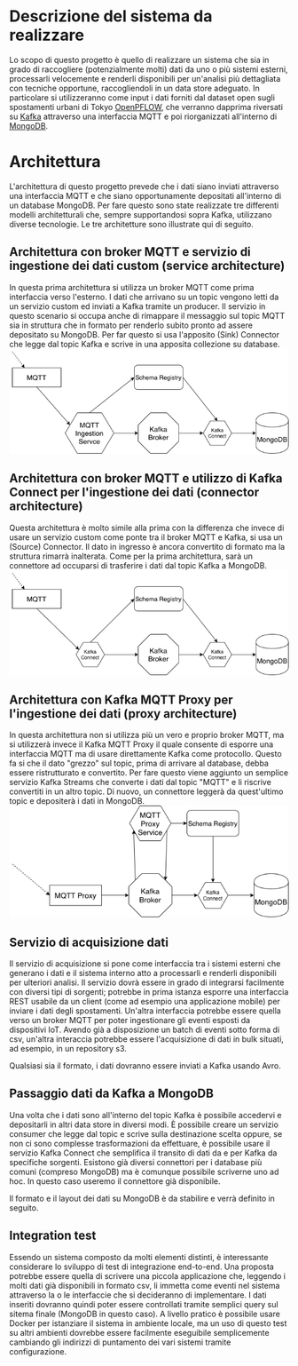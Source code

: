 # Descrizione del sistema da realizzare

Lo scopo di questo progetto è quello di realizzare un sistema che sia in grado di raccogliere (potenzialmente molti) dati da uno o più sistemi esterni, processarli velocemente e renderli disponibili per un'analisi più dettagliata con tecniche opportune, raccogliendoli in un data store adeguato. In particolare si utilizzeranno come input i dati forniti dal dataset open sugli spostamenti urbani di Tokyo [OpenPFLOW](https://github.com/sekilab/OpenPFLOW), che verranno dapprima riversati su [Kafka](https://kafka.apache.org/) attraverso una interfaccia MQTT e poi riorganizzati all'interno di [MongoDB](https://www.mongodb.com/).

# Architettura

L'architettura di questo progetto prevede che i dati siano inviati attraverso una interfaccia MQTT e che siano opportunamente depositati all'interno di un database MongoDB. Per fare questo sono state realizzate tre differenti modelli architetturali che, sempre supportandosi sopra Kafka, utilizzano diverse tecnologie. Le tre architetture sono illustrate qui di seguito.

## Architettura con broker MQTT e servizio di ingestione dei dati custom (service architecture)
In questa prima architettura si utilizza un broker MQTT come prima interfaccia verso l'esterno. I dati che arrivano su un topic vengono letti da un servizio custom ed inviati a Kafka tramite un producer. Il servizio in questo scenario si occupa anche di rimappare il messaggio sul topic MQTT sia in struttura che in formato per renderlo subito pronto ad assere depositato su MongoDB. Per far questo si usa l'apposito (Sink) Connector che legge dal topic Kafka e scrive in una apposita collezione su database.
![Architettura](service-architecture.png)

## Architettura con broker MQTT e utilizzo di Kafka Connect per l'ingestione dei dati (connector architecture)
Questa architettura è molto simile alla prima con la differenza che invece di usare un servizio custom come ponte tra il broker MQTT e Kafka, si usa un (Source) Connector. Il dato in ingresso è ancora convertito di formato ma la struttura rimarrà inalterata. Come per la prima architettura, sarà un connettore ad occuparsi di trasferire i dati dal topic Kafka a MongoDB. 
![Architettura](connector-architecture.png)

## Architettura con Kafka MQTT Proxy per l'ingestione dei dati (proxy architecture)
In questa architettura non si utilizza più un vero e proprio broker MQTT, ma si utilizzerà invece il Kafka MQTT Proxy il quale consente di esporre una interfaccia MQTT ma di usare direttamente Kafka come protocollo. Questo fa si che il dato "grezzo" sul topic, prima di arrivare al database, debba essere ristrutturato e convertito. Per fare questo viene aggiunto un semplice servizio Kafka Streams che converte i dati dal topic "MQTT" e li riscrive convertiti in un altro topic. Di nuovo, un connettore leggerà da quest'ultimo topic e depositerà i dati in MongoDB.
![Architettura](proxy-architecture.png)

## Servizio di acquisizione dati

Il servizio di acquisizione si pone come interfaccia tra i sistemi esterni che generano i dati e il sistema interno atto a processarli e renderli disponibili per ulteriori analisi. Il servizio dovrà essere in grado di integrarsi facilmente con diversi tipi di sorgenti; potrebbe in prima istanza esporre una interfaccia REST usabile da un client (come ad esempio una applicazione mobile) per inviare i dati degli spostamenti. Un'altra interfaccia potrebbe essere quella verso un broker MQTT per poter ingestionare gli eventi esposti da dispositivi IoT. Avendo già a disposizione un batch di eventi sotto forma di csv, un'altra interaccia potrebbe essere l'acquisizione di dati in bulk situati, ad esempio, in un repository s3.

Qualsiasi sia il formato, i dati dovranno essere inviati a Kafka usando Avro.

## Passaggio dati da Kafka a MongoDB

Una volta che i dati sono all'interno del topic Kafka è possibile accedervi e depositarli in altri data store in diversi modi. È possibile creare un servizio consumer che legge dal topic e scrive sulla destinazione scelta oppure, se non ci sono complesse trasformazioni da effettuare, è possibile usare il servizio Kafka Connect che semplifica il transito di dati da e per Kafka da specifiche sorgenti. Esistono già diversi connettori per i database più comuni (compreso MongoDB) ma è comunque possibile scriverne uno ad hoc. In questo caso useremo il connettore già disponibile.

Il formato e il layout dei dati su MongoDB è da stabilire e verrà definito in seguito.

## Integration test

Essendo un sistema composto da molti elementi distinti, è interessante considerare lo sviluppo di test di integrazione end-to-end. Una proposta potrebbe essere quella di scrivere una piccola applicazione che, leggendo i molti dati già disponibili in formato csv, li immetta come eventi nel sistema attraverso la o le interfaccie che si decideranno di implementare. I dati inseriti dovranno quindi poter essere controllati tramite semplici query sul sitema finale (MongoDB in questo caso). A livello pratico è possibile usare Docker per istanziare il sistema in ambiente locale, ma un uso di questo test su altri ambienti dovrebbe essere facilmente eseguibile semplicemente cambiando gli indirizzi di puntamento dei vari sistemi tramite configurazione.
